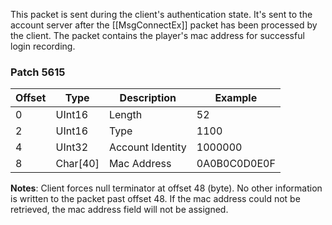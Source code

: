 This packet is sent during the client's authentication state. It's sent to the account server after the [[MsgConnectEx]] packet has been processed by the client. The packet contains the player's mac address for successful login recording.

### Patch 5615

| Offset | Type | Description | Example |
| -------- | -------- | -------- | -------- |
| 0 | UInt16 | Length | 52 |
| 2 | UInt16 | Type | 1100 |
| 4 | UInt32 | Account Identity | 1000000 |
| 8 | Char[40] | Mac Address | 0A0B0C0D0E0F |

**Notes**: Client forces null terminator at offset 48 (byte). No other information is written to the packet past offset 48. If the mac address could not be retrieved, the mac address field will not be assigned.
